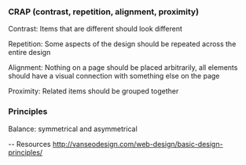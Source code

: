 ### CRAP (contrast, repetition, alignment, proximity)

Contrast: Items that are different should look different

Repetition: Some aspects of the design should be repeated across the entire design

Alignment: Nothing on a page should be placed arbitrarily, all elements should have a visual connection with something else on the page

Proximity: Related items should be grouped together


### Principles

Balance: symmetrical and asymmetrical

-- Resources
http://vanseodesign.com/web-design/basic-design-principles/
